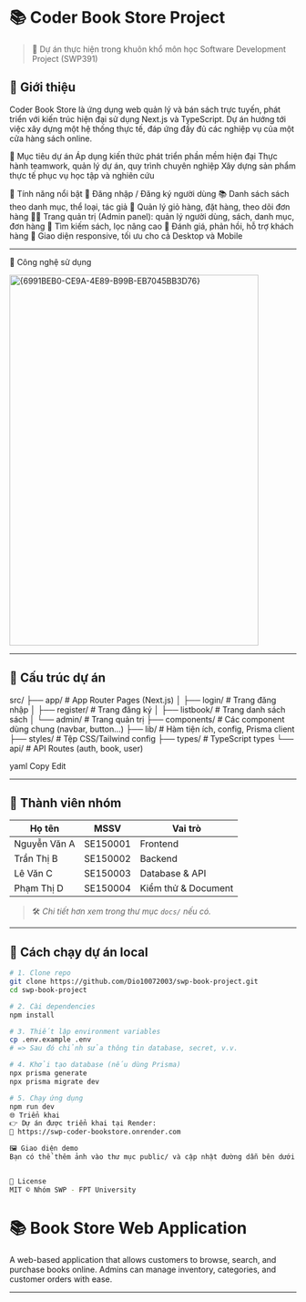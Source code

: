 # 📚 Coder Book Store Project

> 🏫 Dự án thực hiện trong khuôn khổ môn học Software Development Project (SWP391)

## 🔖 Giới thiệu

Coder Book Store là ứng dụng web quản lý và bán sách trực tuyến, phát triển với kiến trúc hiện đại sử dụng Next.js và TypeScript. Dự án hướng tới việc xây dựng một hệ thống thực tế, đáp ứng đầy đủ các nghiệp vụ của một cửa hàng sách online.

🎯 Mục tiêu dự án
Áp dụng kiến thức phát triển phần mềm hiện đại
Thực hành teamwork, quản lý dự án, quy trình chuyên nghiệp
Xây dựng sản phẩm thực tế phục vụ học tập và nghiên cứu

🌟 Tính năng nổi bật
🔐 Đăng nhập / Đăng ký người dùng
📚 Danh sách sách theo danh mục, thể loại, tác giả
🛒 Quản lý giỏ hàng, đặt hàng, theo dõi đơn hàng
🧑‍💼 Trang quản trị (Admin panel): quản lý người dùng, sách, danh mục, đơn hàng
🔎 Tìm kiếm sách, lọc nâng cao
💬 Đánh giá, phản hồi, hỗ trợ khách hàng
📱 Giao diện responsive, tối ưu cho cả Desktop và Mobile

---
🚀 Công nghệ sử dụng

<img width="437" height="651" alt="{6991BEB0-CE9A-4E89-B99B-EB7045BB3D76}" src="https://github.com/user-attachments/assets/a60b6cf0-6cae-48b2-939c-8279581b0b41" />



---

## 🧩 Cấu trúc dự án

src/
├── app/ # App Router Pages (Next.js)
│ ├── login/ # Trang đăng nhập
│ ├── register/ # Trang đăng ký
│ ├── listbook/ # Trang danh sách sách
│ └── admin/ # Trang quản trị
├── components/ # Các component dùng chung (navbar, button...)
├── lib/ # Hàm tiện ích, config, Prisma client
├── styles/ # Tệp CSS/Tailwind config
├── types/ # TypeScript types
└── api/ # API Routes (auth, book, user)

yaml
Copy
Edit

---

## 👥 Thành viên nhóm

| Họ tên       | MSSV     | Vai trò             |
| ------------ | -------- | ------------------- |
| Nguyễn Văn A | SE150001 | Frontend            |
| Trần Thị B   | SE150002 | Backend             |
| Lê Văn C     | SE150003 | Database & API      |
| Phạm Thị D   | SE150004 | Kiểm thử & Document |

> 🛠️ _Chi tiết hơn xem trong thư mục `docs/` nếu có._

---

## 🧪 Cách chạy dự án local

```bash
# 1. Clone repo
git clone https://github.com/Dio10072003/swp-book-project.git
cd swp-book-project

# 2. Cài dependencies
npm install

# 3. Thiết lập environment variables
cp .env.example .env
# => Sau đó chỉnh sửa thông tin database, secret, v.v.

# 4. Khởi tạo database (nếu dùng Prisma)
npx prisma generate
npx prisma migrate dev

# 5. Chạy ứng dụng
npm run dev
🌐 Triển khai
👉 Dự án được triển khai tại Render:
🔗 https://swp-coder-bookstore.onrender.com

🖼️ Giao diện demo
Bạn có thể thêm ảnh vào thư mục public/ và cập nhật đường dẫn bên dưới nếu cần.


📄 License
MIT © Nhóm SWP - FPT University
```

# 📚 Book Store Web Application

A web-based application that allows customers to browse, search, and purchase books online. Admins can manage inventory, categories, and customer orders with ease.

---

